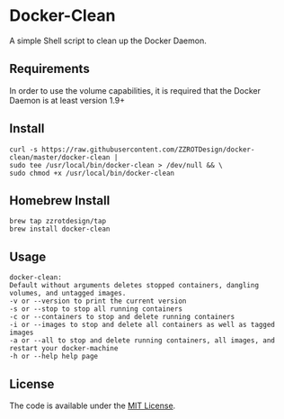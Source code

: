 # Docker-Clean

A simple Shell script to clean up the Docker Daemon.

## Requirements

In order to use the volume capabilities, it is required that the Docker Daemon is at least version 1.9+


## Install

    curl -s https://raw.githubusercontent.com/ZZROTDesign/docker-clean/master/docker-clean |
    sudo tee /usr/local/bin/docker-clean > /dev/null && \
    sudo chmod +x /usr/local/bin/docker-clean

## Homebrew Install

    brew tap zzrotdesign/tap
    brew install docker-clean

## Usage

    docker-clean:
    Default without arguments deletes stopped containers, dangling volumes, and untagged images.
    -v or --version to print the current version
    -s or --stop to stop all running containers
    -c or --containers to stop and delete running containers
    -i or --images to stop and delete all containers as well as tagged images
    -a or --all to stop and delete running containers, all images, and restart your docker-machine
    -h or --help help page

## License

The code is available under the [MIT License](/LICENSE).
